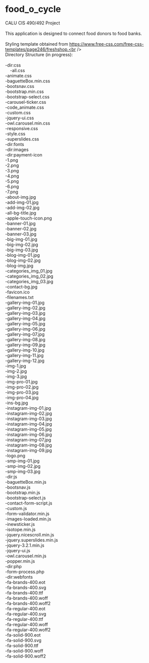 # food_o_cycle
CALU CIS 490/492 Project<br />
<br />
This application is designed to connect food donors to food banks.<br />
<br />
Styling template obtained from https://www.free-css.com/free-css-templates/page246/freshshop.<br />
<br />
Directory Structure (in progress):<br />
<br />
-dir:css<br />
&nbsp;&nbsp;&nbsp;&nbsp;-all.css<br />
  -animate.css<br />
  -baguetteBox.min.css<br />
  -bootsnav.css<br />
  -bootstrap.min.css<br />
  -bootstrap-select.css<br />
  -carousel-ticker.css<br />
  -code_animate.css<br />
  -custom.css<br />
  -jquery-ui.css<br />
  -owl.carousel.min.css<br />
  -responsive.css<br />
  -style.css<br />
  -superslides.css<br />
-dir:fonts<br />
-dir:images<br />
  -dir:payment-icon<br />
    -1.png<br />
    -2.png<br />
    -3.png<br />
    -4.png<br />
    -5.png<br />
    -6.png<br />
    -7.png<br />
  -about-img.jpg<br />
  -add-img-01.jpg<br />
  -add-img-02.jpg<br />
  -all-bg-title.jpg<br />
  -apple-touch-icon.png<br />
  -banner-01.jpg<br />
  -banner-02.jpg<br />
  -banner-03.jpg<br />
  -big-img-01.jpg<br />
  -big-img-02.jpg<br />
  -big-img-03.jpg<br />
  -blog-img-01.jpg<br />
  -blog-img-02.jpg<br />
  -blog-img.jpg<br />
  -categories_img_01.jpg<br />
  -categories_img_02.jpg<br />
  -categories_img_03.jpg<br />
  -contact-bg.jpg<br />
  -favicon.ico<br />
  -filenames.txt<br />
  -gallery-img-01.jpg<br />
  -gallery-img-02.jpg<br />
  -gallery-img-03.jpg<br />
  -gallery-img-04.jpg<br />
  -gallery-img-05.jpg<br />
  -gallery-img-06.jpg<br />
  -gallery-img-07.jpg<br />
  -gallery-img-08.jpg<br />
  -gallery-img-09.jpg<br />
  -gallery-img-10.jpg<br />
  -gallery-img-11.jpg<br />
  -gallery-img-12.jpg<br />
  -img-1.jpg<br />
  -img-2.jpg<br />
  -img-3.jpg<br />
  -img-pro-01.jpg<br />
  -img-pro-02.jpg<br />
  -img-pro-03.jpg<br />
  -img-pro-04.jpg<br />
  -ins-bg.jpg<br />
  -instagram-img-01.jpg<br />
  -instagram-img-02.jpg<br />
  -instagram-img-03.jpg<br />
  -instagram-img-04.jpg<br />
  -instagram-img-05.jpg<br />
  -instagram-img-06.jpg<br />
  -instagram-img-07.jpg<br />
  -instagram-img-08.jpg<br />
  -instagram-img-09.jpg<br />
  -logo.png<br />
  -smp-img-01.jpg<br />
  -smp-img-02.jpg<br />
  -smp-img-03.jpg<br />
-dir:js<br />
  -baguetteBox.min.js<br />
  -bootsnav.js<br />
  -bootstrap.min.js<br />
  -bootstrap-select.js<br />
  -contact-form-script.js<br />
  -custom.js<br />
  -form-validator.min.js<br />
  -images-loaded.min.js<br />
  -inewsticker.js<br />
  -isotope.min.js<br />
  -jquery.nicescroll.min.js<br />
  -jquery.superslides.min.js<br />
  -jquery-3.2.1.min.js<br />
  -jquery-ui.js<br />
  -owl.carousel.min.js<br />
  -popper.min.js<br />
-dir:php<br />
  -form-process.php<br />
-dir:webfonts<br />
  -fa-brands-400.eot<br />
  -fa-brands-400.svg<br />
  -fa-brands-400.ttf<br />
  -fa-brands-400.woff<br />
  -fa-brands-400.woff2<br />
  -fa-regular-400.eot<br />
  -fa-regular-400.svg<br />
  -fa-regular-400.ttf<br />
  -fa-regular-400.woff<br />
  -fa-regular-400.woff2<br />
  -fa-solid-900.eot<br />
  -fa-solid-900.svg<br />
  -fa-solid-900.ttf<br />
  -fa-solid-900.woff<br />
  -fa-solid-900.woff2<br />
